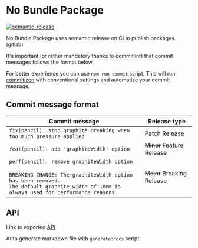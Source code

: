 # No Bundle Package

[![semantic-release](https://img.shields.io/badge/%20%20%F0%9F%93%A6%F0%9F%9A%80-semantic--release-e10079.svg)](https://github.com/semantic-release/semantic-release)

No Bundle Package uses semantic release on CI to publish packages. (gitlab)

 It's important (or rather mandatory thanks to commitlint) that commit messages follows the format below.

For better experience you can use `npm run commit` script. This will run [commitizen](https://github.com/commitizen/cz-cli) with conventional settings and automatize your commit message.

## Commit message format


| Commit message                                                                                                                                                                                   | Release type               |
| ------------------------------------------------------------------------------------------------------------------------------------------------------------------------------------------------ | -------------------------- |
| `fix(pencil): stop graphite breaking when too much pressure applied`                                                                                                                             | Patch Release              |
| `feat(pencil): add 'graphiteWidth' option`                                                                                                                                                       | ~~Minor~~ Feature Release  |
| `perf(pencil): remove graphiteWidth option`<br><br>`BREAKING CHANGE: The graphiteWidth option has been removed.`<br>`The default graphite width of 10mm is always used for performance reasons.` | ~~Major~~ Breaking Release |

## API

Link to exported [API](./API.md)

Auto generate markdown file with `generate:docs` script.
